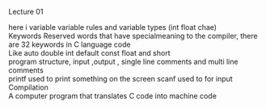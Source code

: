 Lecture 01

 here i variable  variable rules and variable types (int float chae)
 <br>
 Keywords
Reserved words that have specialmeaning to the compiler, there are 32 keywords in C language code
<br>
 Like auto double int default const float and short 
 <br>
 program structure, input ,output  , single line comments and multi line comments
 <br>
 printf used to print something on the screen
 scanf used to for input
 <br>
 Compilation
 <br>
A computer program that translates C code into machine code